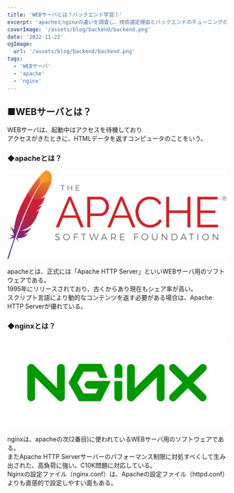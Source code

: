 ```yaml
---
title: 'WEBサーバとは？バックエンド学習①'
excerpt: 'apacheとnginxの違いを調査し、技術選定理由とバックエンドのチューニングのための知識をつける。'
coverImage: '/assets/blog/backend/backend.png'
date: '2022-11-22'
ogImage:
  url: '/assets/blog/backend/backend.png'
tags:
  - 'WEBサーバ'
  - 'apache'
  - 'nginx'
---
```


## ■WEBサーバとは？

WEBサーバは、起動中はアクセスを待機しており  
アクセスがきたときに、HTMLデータを返すコンピュータのことをいう。  

### ◆apacheとは？

![apache_logo](/assets/blog/backend/apache_logo.png)  

apacheとは、正式には「Apache HTTP Server」といいWEBサーバ用のソフトウェアである。  
1995年にリリースされており、古くからあり現在もシェア率が高い。  
スクリプト言語により動的なコンテンツを返す必要がある場合は、Apache HTTP Serverが優れている。

### ◆nginxとは？

![nginx_logo](/assets/blog/backend/nginx_logo.png)  

nginxは、apacheの次(2番目)に使われているWEBサーバ用のソフトウェアである。  
またApache HTTP Serverサーバーのパフォーマンス制限に対処すべくして生み出された、高負荷に強い。C10K問題に対応している。  
Nginxの設定ファイル（nginx.conf）は、Apacheの設定ファイル（httpd.conf）よりも直感的で設定しやすい面もある。  